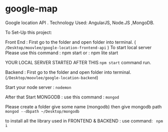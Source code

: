 # google-map

Google location API .
Technology Used: AngularJS, Node.JS ,MongoDB.


To Set-Up this project: 

Front End : 
First go to the folder and open folder into terminal. ( `/Desktop/moovlee/google-location-frontend-api` )
To start local server 
Please use this command : npm start 
                  or    : npm lite start

YOUR LOCAL SERVER STARTED AFTER THIS `npm start` command run.


Backend :
First go to the folder and open folder into terminal. (`/Desktop/moovlee/google-location-backend`)

Start your node server : `nodemon`

After that Start MONGODB : 
use this command :   `mongod`

Please create a folder give some name (mongodb) then give mongodb path 
                  `mongod --dbpath ~/Desktop/mongodb`
                  
                  
to install all the library used in FRONTEND & BACKEND : 
use command:
   ` npm i`



